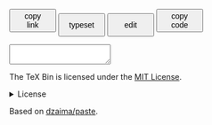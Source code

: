 <button id="saveB" title="alt+s" style="font-size:1em;height:3em;width:6em" onclick="save_tex(true)"      >copy<br>link</button>
  <button id="viewB" title="alt+v" style="font-size:1em;height:3em;width:6em" onclick="editor_mode(2)"           >typeset     </button>
  <button id="editB" title="alt+e" style="font-size:1em;height:3em;width:6em" onclick="editor_mode(0)"           >edit        </button>
  <button id="copyB" title="alt+c" style="font-size:1em;height:3em;width:6em" onclick="copy_link(texarea.value)">copy<br>code</button>
  <div style="top:4em; left:.5em; right:.5em; bottom:0">
    <textarea class="mainArea" id="texarea" spellcheck="false"></textarea>
    <div class="mainArea" id="genc" hidden>
    </div>
  </div>
  
  <script type="text/javascript">

    var MODE = 0; // 0-edit; 2-view

    function editor_mode(mode) {
      MODE = mode;
      texarea.style.display = MODE==0? 'block' : 'none';
      genc.style.display = MODE==2? 'block' : 'none';
      editB.disabled = MODE==0;
      viewB.disabled = MODE==2;
      if (mode==0) texarea.focus();
      if (mode==2) generate();
    }
    
    
    function generate() {
      genc.innerText = texarea.value;
      genc.style="";
        MathJax.Hub.Queue(["Typeset", MathJax.Hub, "genc"]);
    }
    
    function save_tex(copyLink = false) {
      let b64 = "#0"+enc(texarea.value);
      history.pushState({}, "", b64);
      if (copyLink) copy_link(location.href.replace("/#", "#"));
    }
    function enc(str = texarea.value) {
      let bytes = new TextEncoder("utf-8").encode(str);
      return arrToB64(deflate(bytes));
    }
    function dec(str) {
      try {
        return new TextDecoder("utf-8").decode(inflate(b64ToArr(str)));
      } catch (e) {
        return "failed to decode - full link not copied?";
      }
    }

    function arrToB64(arr) {
      var bytestr = "";
      arr.forEach(c => bytestr+= String.fromCharCode(c));
      return btoa(bytestr).replace(/\+/g, "@").replace(/=+/, "");
    }
    function b64ToArr(str) {
      return new Uint8Array([...atob(decodeURIComponent(str).replace(/@/g, "+"))].map(c=>c.charCodeAt()))
    }
    
    function deflate(arr) {
      return pako.deflateRaw(arr, {"level": 9});
    }
    function inflate(arr) {
      return pako.inflateRaw(arr);
    }
    
    function html(str) {
      return new Option(str).innerHTML.replace(/\n/g,'<br>');
    }
    function copy_link(str) {
      navigator.clipboard.writeText(str);
    }
    function load() {
      texarea.value = "";
      let hash = decodeURIComponent(location.hash.slice(1));
      let v = hash[0];
      hash = hash.slice(1); // remove version
      if (hash) {
        let parts = hash.split("#");
        texarea.value = parts[0]? dec(parts[0]) : "";
        editor_mode(texarea.value? 2 : 0);
      } else editor_mode(0);
    }
    load();
    window.onhashchange=load;
    
    document.addEventListener("keydown", e => {
      let code = e.code;
      let ctrl = e.ctrlKey;
      let alt = e.altKey;
      if (alt) {
        if (code == 'KeyS') { saveB.click(); e.preventDefault(); viewB.click(); }
        if (code == 'KeyE') { editB.click(); e.preventDefault(); texarea.focus(); }
        if (code == 'KeyV') { viewB.click(); e.preventDefault(); }
        if (code == 'KeyC') { copyB.click(); e.preventDefault(); }
      }
      if (ctrl && code == 'KeyR') save_tex(false);
      if (code == 'F5') save_tex(false);
    });
  </script>

The TeX Bin is licensed under the [MIT License][mit].

<details>
<summary>License</summary>
Copyright 2020 Rodrigo Girão Serrão.

Permission is hereby granted, free of charge, to any person obtaining a copy_link of this software and associated documentation files (the "Software"), to deal in the Software without restriction, including without limitation the rights to use, copy_link, modify, merge, publish, distribute, sublicense, and/or sell copies of the Software, and to permit persons to whom the Software is furnished to do so, subject to the following conditions:

The above copyright notice and this permission notice shall be included in all copies or substantial portions of the Software.

THE SOFTWARE IS PROVIDED "AS IS", WITHOUT WARRANTY OF ANY KIND, EXPRESS OR IMPLIED, INCLUDING BUT NOT LIMITED TO THE WARRANTIES OF MERCHANTABILITY, FITNESS FOR A PARTICULAR PURPOSE AND NONINFRINGEMENT. IN NO EVENT SHALL THE AUTHORS OR COPYRIGHT HOLDERS BE LIABLE FOR ANY CLAIM, DAMAGES OR OTHER LIABILITY, WHETHER IN AN ACTION OF CONTRACT, TORT OR OTHERWISE, ARISING FROM, OUT OF OR IN CONNECTION WITH THE SOFTWARE OR THE USE OR OTHER DEALINGS IN THE SOFTWARE.
</details>

Based on [dzaima/paste][dzaima-paste].

[mit]: https://opensource.org/licenses/MIT
[dzaima-paste]: https://github.com/dzaima/paste
